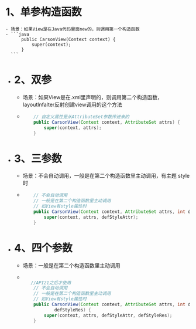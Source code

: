 # 1、单参构造函数
	- 场景：如果View是在Java代码里面new的，则调用第一个构造函数
	- ```java
	      public CarsonView(Context context) {
	          super(context);
	      }
	  ```
- # 2、双参
	- 场景：如果View是在.xml里声明的，则调用第二个构造函数，layoutInfalter反射创建view调用的这个方法
	- ```java
	      // 自定义属性是从AttributeSet参数传进来的
	      public CarsonView(Context context, AttributeSet attrs) {
	          super(context, attrs);
	      }
	  ```
- # 3、三参数
	- 场景：不会自动调用，一般是在第二个构造函数里主动调用，有主题 style时
	- ```java
	      // 不会自动调用
	      // 一般是在第二个构造函数里主动调用
	      // 如View有style属性时
	      public CarsonView(Context context, AttributeSet attrs, int defStyleAttr) {
	          super(context, attrs, defStyleAttr);
	      }
	  ```
- # 4、四个参数
	- 场景：一般是在第二个构造函数里主动调用
	- ```java
	  
	     //API21之后才使用
	      // 不会自动调用
	      // 一般是在第二个构造函数里主动调用
	      // 如View有style属性时
	      public CarsonView(Context context, AttributeSet attrs, int defStyleAttr, int
	              defStyleRes) {
	          super(context, attrs, defStyleAttr, defStyleRes);
	      }
	  
	  ```